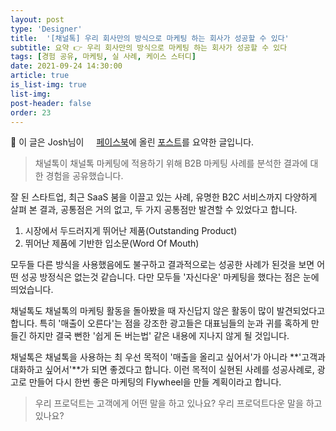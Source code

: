 ```yaml
---
layout: post
type: 'Designer'
title:  '[채널톡] 우리 회사만의 방식으로 마케팅 하는 회사가 성공할 수 있다'
subtitle: 요약 👉 우리 회사만의 방식으로 마케팅 하는 회사가 성공할 수 있다
tags: [경험 공유, 마케팅, 실 사례, 케이스 스터디]
date: 2021-09-24 14:30:00
article: true
is_list-img: true
list-img:
post-header: false
order: 23
---
```


<p class="text-gray">
 🔗 이 글은 Josh님이 <a href='https://www.facebook.com/joshjaehong/' target='blank' rel='nofollow' id='outlink1' onclick='clickedOutlink(outlink1)'><img src='https://www.google.com/s2/favicons?sz=64&domain=https://www.facebook.com/' style='display:inline; height: 1em; position: relative; bottom: -2px; margin-right: 2px;'>페이스북</a>에 올린 <a href='https://www.facebook.com/joshjaehong/posts/3064674003592216' target='blank' rel='nofollow' id='outlink2' onclick='clickedOutlink(outlink2)'>포스트</a>를 요약한 글입니다.
</p>

> 채널톡이 채널톡 마케팅에 적용하기 위해 B2B 마케팅 사례를 분석한 결과에 대한 경험을 공유했습니다.

잘 된 스타트업, 최근 SaaS 붐을 이끌고 있는 사례, 유명한 B2C 서비스까지 다양하게 살펴 본 결과, 공통점은 거의 없고, 두 가지 공통점만 발견할 수 있었다고 합니다.

1. 시장에서 두드러지게 뛰어난 제품(Outstanding Product)
2. 뛰어난 제품에 기반한 입소문(Word Of Mouth)

모두들 다른 방식을 사용했음에도 불구하고 결과적으로는 성공한 사례가 된것을 보면 어떤 성공 방정식은 없는것 같습니다. 다만 모두들 '자신다운' 마케팅을 했다는 점은 눈에 띄었습니다.

채널톡도 채널톡의 마케팅 활동을 돌아봤을 때 자신답지 않은 활동이 많이 발견되었다고 합니다. 특히 '매출이 오른다'는 점을 강조한 광고들은 대표님들의 눈과 귀를 혹하게 만들긴 하지만 결국 뻔한 '쉽게 돈 버는법' 같은 내용에 지나지 않게 될 것입니다.

채널톡은 채널톡을 사용하는 최 우선 목적이 '매출을 올리고 싶어서'가 아니라 **'고객과 대화하고 싶어서'**가 되면 좋겠다고 합니다. 이런 목적이 실현된 사례를 성공사례로, 광고로 만들어 다시 한번 좋은 마케팅의 Flywheel을 만들 계획이라고 합니다.

> 우리 프로덕트는 고객에게 어떤 말을 하고 있나요? 우리 프로덕트다운 말을 하고 있나요?